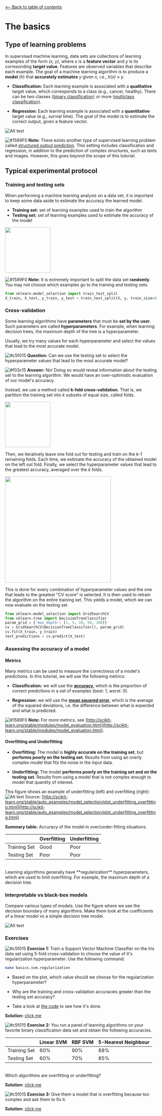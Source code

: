 <a href="../../#table-of-contents"><-- Back to table of contents</a>

# The basics

## Type of learning problems

In supervised machine learning, data sets are collections of learning examples of the form *(x, y)*, where *x* is a **feature vector** and *y* is its corresonding **target value**. Features are observed variables that describe each example. The goal of a machine learning algorithm is to produce a **model** (*h*) that **accurately estimates** *y* given *x*, i.e., *h(x) &asymp; y*.

* **Classification:** Each learning example is associated with a **qualitative** target value, which corresponds to a class (e.g., cancer, healthy). There can be two classes ([binary classification](https://en.wikipedia.org/wiki/Binary_classification)) or more ([multiclass classification](https://en.wikipedia.org/wiki/Multiclass_classification)).

* **Regression:** Each learning example is associated with a **quantitative** target value (e.g., survial time). The goal of the model is to estimate the correct output, given a feature vector.

![Alt text](../../figures/figure.classification.vs.regression.png)

![#1589F0](https://placehold.it/15/1589F0/000000?text=+) **Note:** There exists another type of supervised learning problem called [structured output prediction](https://en.wikipedia.org/wiki/Structured_prediction). This setting includes classification and regression, in addition to the prediction of complex structures, such as texts and images. However, this goes beyond the scope of this tutorial.


## Typical experimental protocol

### Training and testing sets

When performing a machine learning analysis on a data set, it is important to keep some data aside to estimate the accuracy the learned model.

* **Training set:** set of learning examples used to train the algorithm
* **Testing set:** set of learning examples used to estimate the accuracy of the model

<img src="figures/train_test_split.png" height="150" />

![#1589F0](https://placehold.it/15/1589F0/000000?text=+) **Note:** It is extremely important to split the data set **randomly**. You may not choose which examples go to the training and testing sets.

```python
from sklearn.model_selection import train_test_split
X_train, X_test, y_train, y_test = train_test_split(X, y, train_size=0.8)
```

### Cross-validation

Some learning algorithms have **parameters** that must be **set by the user**. Such parameters are called **hyperparameters**. For example, when learning decision trees, the maximum depth of the tree is a hyperparameter.

Usually, we try many values for each hyperparameter and select the values that lead to the most accurate model.

![#c5f015](https://placehold.it/15/c5f015/000000?text=+) **Question:** Can we use the testing set to select the hyperparameter values that lead to the most accurate model?

![#f03c15](https://placehold.it/15/f03c15/000000?text=+) **Answer:** No! Doing so would reveal information about the testing set to the learning algorithm. We would have an over-optimistic evaluation of our model's accuracy.

Instead, we use a method called **k-fold cross-validation**. That is, we partition the training set into *k* subsets of equal size, called folds. 

<img src="figures/folds.png" height="150" />

Then, we iteratively leave one fold out for testing and train on the *k-1* remaining folds. Each time, we estimate the accuracy of the obtained model on the left out fold. Finally, we select the hyperparameter values that lead to the greatest accuracy, averaged over the *k* folds. 

<img src="figures/cross_validation.png" height="350" />

This is done for every combination of hyperparameter values and the one that leads to the greatest "CV score" is selected. It is then used to retrain the algorithm on the entire training set. This yields a model, which we can now evaluate on the testing set.

```python
from sklearn.model_selection import GridSearchCV
from sklearn.tree import DecisionTreeClassifier
param_grid = {'max_depth': [1, 5, 10, 50, 100]}
cv = GridSearchCV(DecisionTreeClassifier(), param_grid)
cv.fit(X_train, y_train)
test_predictions = cv.predict(X_test)
```

### Assessing the accuracy of a model

#### Metrics

Many metrics can be used to measure the correctness of a model's predictions. In this tutorial, we will use the following metrics:

* **Classification:** we will use the [**accuracy**](http://scikit-learn.org/stable/modules/model_evaluation.html#accuracy-score), which is the proportion of correct predictions in a set of examples (best: 1, worst: 0).

* **Regression:** we will use the [**mean squared error**](https://en.wikipedia.org/wiki/Mean_squared_error), which is the average of the squared deviations, i.e. the difference between what is expected and what is predicted.

![#1589F0](https://placehold.it/15/1589F0/000000?text=+) **Note:** For more metrics, see [http://scikit-learn.org/stable/modules/model_evaluation.html](http://scikit-learn.org/stable/modules/model_evaluation.html).


#### Overfitting and Underfitting

* **Overfitting:** The model is **highly accurate on the training set**, but **performs poorly on the testing set**. Results from using an overly complex model that fits the noise in the input data.

* **Underfitting:** The model **performs poorly on the training set and on the testing set**. Results from using a model that is not complex enough to model that quantity of interest.

This figure shows an example of underfitting (left) and overfitting (right):
![Alt text](./figures/over_under_fitting.png)
Source: [http://scikit-learn.org/stable/auto_examples/model_selection/plot_underfitting_overfitting.html](http://scikit-learn.org/stable/auto_examples/model_selection/plot_underfitting_overfitting.html)

**Summary table:** Accuracy of the model in over/under-fitting situations.

|              	| Overfitting 	| Underfitting 	|
|--------------	|-------------	|--------------	|
| Training Set 	| Good        	| Poor         	|
| Testing Set  	| Poor        	| Poor         	|

<br />
Learning algorithms generally have **regularization** hyperparameters, which are used to limit overfitting. For example, the maximum depth of a decision tree.




### Interpretable vs black-box models

Compare various types of models. Use the figure where we see the decision boundary of many algorithms. Make them look at the coefficients of a linear model vs a simple decision tree model.

![Alt text](https://github.com/aldro61/pyscm/raw/master/examples/decision_boundary.png)

### Exercises

![#c5f015](https://placehold.it/15/c5f015/000000?text=+) **Exercise 1:** Train a Support Vector Machine Classifier on the Iris data set using 5-fold cross-validation to choose the value of it's regularization hyperparameter. Use the following command:

```bash
make basics.svm.regularization
```

* Based on the plot, which value should we choose for the regularization hyperparameter?

* Why are the training and cross-validation accuracies greater than the testing set accuracy?

* Take a look at [the code](http://todo.com) to see how it's done.

**Solution:** [click me](http://test.com)


![#c5f015](https://placehold.it/15/c5f015/000000?text=+) **Exercise 2:** You run a panel of learning algorithms on your favorite binary classification data set and obtain the following accuracies.

|              | Linear SVM | RBF SVM | 5-Nearest Neighbour |
|--------------|------------|---------|---------------------|
| Training Set | 60%        | 90%     | 88%                 |
| Testing Set  | 60%        | 70%     | 85%                 |

<br />
Which algorithms are overfitting or underfitting?

**Solution:** [click me](http://test.com)


![#c5f015](https://placehold.it/15/c5f015/000000?text=+) **Exercise 3:** Give them a model that is overfitting because too complex and ask them to fix it.

**Solution:** [click me](http://test.com)